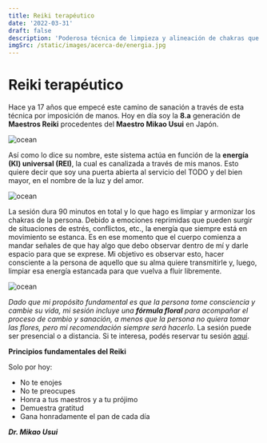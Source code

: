 ```yaml
---
title: Reiki terapéutico
date: '2022-03-31'
draft: false
description: 'Poderosa técnica de limpieza y alineación de chakras que ayuda a restablecer el equilibrio interno'
imgSrc: /static/images/acerca-de/energia.jpg
---
```






# Reiki terapéutico

Hace ya 17 años que empecé este camino de sanación a través de esta técnica por imposición de manos. Hoy en día soy la **8.a** generación de **Maestros Reiki** procedentes del **Maestro Mikao Usui** en Japón.

<Image alt="ocean" src="/static/images/Reiki/diploma.jpg" width={300} height={450} />

Así como lo dice su nombre, este sistema actúa en función de la **energía (KI) universal (REI)**, la cual es canalizada a través de mis manos. Esto quiere decir que soy una puerta abierta al servicio del TODO y del bien mayor, en el nombre de la luz y del amor.

<Image alt="ocean" src="/static/images/Reiki/luz.jpg" width={450} height={300} />

La sesión dura 90 minutos en total y lo que hago es limpiar y armonizar los chakras de la persona. Debido a emociones reprimidas que pueden surgir de situaciones de estrés, conflictos, etc., la energía que siempre está en movimiento se estanca. Es en ese momento que el cuerpo comienza a mandar señales de que hay algo que debo observar dentro de mí y darle espacio para que se exprese. Mi objetivo es observar esto, hacer consciente a la persona de aquello que su alma quiere transmitirle y, luego, limpiar esa energía estancada para que vuelva a fluir libremente.

<Image alt="ocean" src="/static/images/Reiki/reiki.jpg" width={300} height={450} />

*Dado que mi propósito fundamental es que la persona tome consciencia y cambie su vida, mi sesión incluye una ***fórmula floral*** para acompañar el proceso de cambio y sanación, a menos que la persona no quiera tomar las flores, pero mi recomendación siempre será hacerlo.* La sesión puede ser presencial o a distancia. Si te interesa, podés reservar tu sesión [aquí](/contacto).


**Principios fundamentales del Reiki**

Solo por hoy:

- No te enojes
- No te preocupes
- Honra a tus maestros y a tu prójimo
- Demuestra gratitud
- Gana honradamente el pan de cada día

***Dr. Mikao Usui***